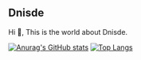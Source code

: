## Dnisde
Hi 👋, This is the world about Dnisde.

[![Anurag's GitHub stats](https://github-readme-stats.vercel.app/api?username=Dnisde&hide=jupyter%20notebook&show_icons=true&locale=en&show_icons=true&theme=nightowl&border_radius=0&include_all_commits=true&line_height=20)](https://github.com/anuraghazra/github-readme-stats)
[![Top Langs](https://github-readme-stats.vercel.app/api/top-langs/?username=Dnisde&hide=jupyter%20notebook&layout=compact&theme=vue&bg_color=3,b6fcd5,b0e5ea,c7dcf9&border_radius=0&card_width=300)](https://github.com/anuraghazra/github-readme-stats)

